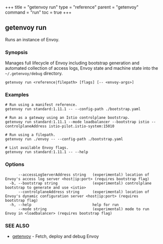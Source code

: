 +++
title = "getenvoy run"
type = "reference"
parent = "getenvoy"
command = "run"
toc = true
+++
## getenvoy run

Runs an instance of Envoy.

### Synopsis


Manages full lifecycle of Envoy including bootstrap generation and automated collection of access logs,
Envoy state and machine state into the `~/.getenvoy/debug` directory.

```
getenvoy run <reference|filepath> [flags] [-- <envoy-args>]
```

### Examples

```
# Run using a manifest reference.
getenvoy run standard:1.11.1 -- --config-path ./bootstrap.yaml

# Run as a gateway using an Istio controlplane bootstrap.
getenvoy run standard:1.11.1 --mode loadbalancer --bootstrap istio --controlplaneAddress istio-pilot.istio-system:15010

# Run using a filepath.
getenvoy run ./envoy -- --config-path ./bootstrap.yaml

# List available Envoy flags.
getenvoy run standard:1.11.1 -- --help

```

### Options

```
      --accessLogServerAddress string   (experimental) location of Envoy's access log server <host|ip:port> (requires bootstrap flag)
  -b, --bootstrap string                (experimental) controlplane bootstrap to generate and use <istio>
      --controlplaneAddress string      (experimental) location of Envoy's dynamic configuration server <host|ip:port> (requires bootstrap flag)
  -h, --help                            help for run
      --mode string                     (experimental) mode to run Envoy in <loadbalancer> (requires bootstrap flag)
```

### SEE ALSO

* [getenvoy](/reference/getenvoy)	 - Fetch, deploy and debug Envoy

